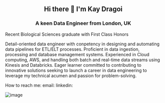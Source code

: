 ## <div align="center"> Hi there 👋 I'm Kay Dragoi </div>
### <div align="center"> A keen Data Engineer from London, UK </div>



Recent Biological Sciences graduate with First Class Honors

Detail-oriented data engineer with conpetency in designing and automating data pipelines for ETL/ELT processes.
Proficient in data ingestion, processing and database management systems. 
Experienced in Cloud computing, AWS, and handling both batch and real-time data streams using Kinesis and Databricks. 
Eager learner committed to contributing to innovative solutions
seeking to launch a career in data engineering to leverage my technical acumen and passion for problem-solving.

How to reach me:
email:
linkedin: 

![image](https://github.com/kdragoi/kdragoi/code.gif)









<!--
**kdragoi/kdragoi** is a ✨ _special_ ✨ repository because its `README.md` (this file) appears on your GitHub profile.

Here are some ideas to get you started:

- 🔭 I’m currently working on ...
- 🌱 I’m currently learning ...
- 👯 I’m looking to collaborate on ...
- 🤔 I’m looking for help with ...
- 💬 Ask me about ...
- 📫 How to reach me: ...
- 😄 Pronouns: ...
- ⚡ Fun fact: ...
-->
